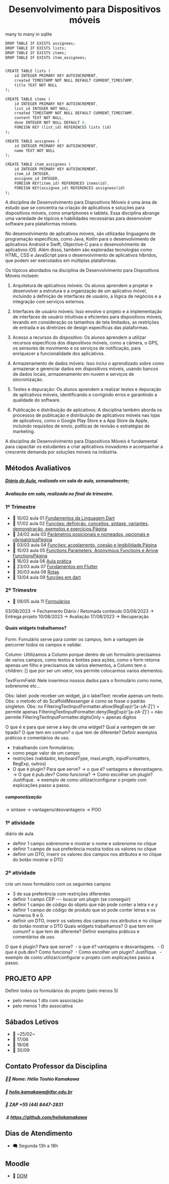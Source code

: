 <h1 align="center">Desenvolvimento para Dispositivos móveis</h1>

many to many in sqlite
```dart
DROP TABLE IF EXISTS assignees;
DROP TABLE IF EXISTS lists;
DROP TABLE IF EXISTS items;
DROP TABLE IF EXISTS item_assignees;


CREATE TABLE lists (
    id INTEGER PRIMARY KEY AUTOINCREMENT,
    created TIMESTAMP NOT NULL DEFAULT CURRENT_TIMESTAMP,
    title TEXT NOT NULL
);

CREATE TABLE items (
    id INTEGER PRIMARY KEY AUTOINCREMENT,
    list_id INTEGER NOT NULL,
    created TIMESTAMP NOT NULL DEFAULT CURRENT_TIMESTAMP,
    content TEXT NOT NULL,
    done INTEGER NOT NULL DEFAULT 0,
    FOREIGN KEY (list_id) REFERENCES lists (id)
);

CREATE TABLE assignees (
    id INTEGER PRIMARY KEY AUTOINCREMENT,
    name TEXT NOT NULL
);

CREATE TABLE item_assignees (
    id INTEGER PRIMARY KEY AUTOINCREMENT,
    item_id INTEGER,
    assignee_id INTEGER,
    FOREIGN KEY(item_id) REFERENCES items(id),
    FOREIGN KEY(assignee_id) REFERENCES assignees(id)
);
```

A disciplina de Desenvolvimento para Dispositivos Móveis é uma área de estudo que se concentra na criação de aplicativos e soluções para dispositivos móveis, como smartphones e tablets. Essa disciplina abrange uma variedade de tópicos e habilidades necessárias para desenvolver software para plataformas móveis.

No desenvolvimento de aplicativos móveis, são utilizadas linguagens de programação específicas, como Java, Kotlin para o desenvolvimento de aplicativos Android e Swift, Objective-C para o desenvolvimento de aplicativos iOS. Além disso, também são exploradas tecnologias como HTML, CSS e JavaScript para o desenvolvimento de aplicativos híbridos, que podem ser executados em múltiplas plataformas.

Os tópicos abordados na disciplina de Desenvolvimento para Dispositivos Móveis incluem:

1. Arquitetura de aplicativos móveis: Os alunos aprendem a projetar e desenvolver a estrutura e a organização de um aplicativo móvel, incluindo a definição de interfaces de usuário, a lógica de negócios e a integração com serviços externos.

2. Interfaces de usuário móveis: Isso envolve o projeto e a implementação de interfaces de usuário intuitivas e eficientes para dispositivos móveis, levando em consideração os tamanhos de tela limitados, as restrições de entrada e as diretrizes de design específicas das plataformas.

3. Acesso a recursos do dispositivo: Os alunos aprendem a utilizar recursos específicos dos dispositivos móveis, como a câmera, o GPS, os sensores de movimento e os serviços de notificação, para enriquecer a funcionalidade dos aplicativos.

4. Armazenamento de dados móveis: Isso inclui o aprendizado sobre como armazenar e gerenciar dados em dispositivos móveis, usando bancos de dados locais, armazenamento em nuvem e serviços de sincronização.

5. Testes e depuração: Os alunos aprendem a realizar testes e depuração de aplicativos móveis, identificando e corrigindo erros e garantindo a qualidade do software.

6. Publicação e distribuição de aplicativos: A disciplina também aborda os processos de publicação e distribuição de aplicativos móveis nas lojas de aplicativos, como o Google Play Store e a App Store da Apple, incluindo requisitos de envio, políticas de revisão e estratégias de marketing.

A disciplina de Desenvolvimento para Dispositivos Móveis é fundamental para capacitar os estudantes a criar aplicativos inovadores e acompanhar a crescente demanda por soluções móveis na indústria.

## Métodos Avaliativos 
##### [Diário de Aula](https://docs.google.com/spreadsheets/d/15S13zfmqAGGMFBtSC4jBQjm9qa6l00PePm_KsR_7hdc/edit#gid=0), realizado em sala de aula, semanalmente;
##### Avaliação em sala, realizada no final do trimestre.
### 1º Trimestre
* 📆 10/02 aula 01 [Fundamentos da Linguagem Dart](https://github.com/MarcioJCarvalho/DDM/tree/main/aula_01/fundamentos_linguagem_dart) 
* 📆 17/02 aula 02 [Funções: definição, conceitos, sintaxe, variantes, demonstração, exemplos e exercícios.Página](https://github.com/MarcioJCarvalho/DDM/blob/main/aula_04/funcoes.dart) 
* 📆 24/02 aula 03 [Parâmetros posicionais e nomeados, opcionais e obrigatóriosPágina](https://github.com/MarcioJCarvalho/DDM/tree/main/aula_03/dart_appication) 
* 📆 03/03 aula 04 [Funções: acoplamento, coesão e legibilidade.Página](https://github.com/MarcioJCarvalho/DDM/tree/main/aula_04) 
* 📆 10/03 aula 05 [Functions Parameters, Anonymous Functions e Arrow FunctionsPágina](https://github.com/MarcioJCarvalho/DDM/blob/main/aula_04/funcoes.dart) 
* 📆 16/03 aula 06 [Aula prática](https://github.com/MarcioJCarvalho/DDM/tree/main/aula_06/fundamentos) 
* 📆 23/03 aula 07 [Fundamentos em Flutter](https://github.com/MarcioJCarvalho/DDM/tree/main/aula_07/aula_base) 
* 📆 30/03 aula 08 [Rotas](https://github.com/MarcioJCarvalho/DDM/tree/main/aula_08/rotas) 
* 📆 13/04 aula 09 [funções em dart](https://github.com/MarcioJCarvalho/DDM/blob/main/aula_04/funcoes.dart) 

### 2º Trimestre
* 📆 09/05 aula 11 [Formulários](https://github.com/MarcioJCarvalho/DDM/blob/main/aula_04/funcoes.dart) 

03/08/2023 → Fechamento Diário / Retomada conteúdo
03/08/2023 → Entrega projeto
10/08/2023 → Avaliação 
17/08/2023 → Recuperação

#### Quais widgets trabalhamos?

Form:
Fomulário serve para conter os campos, tem a vantagem de percorrer todos os campos e validar.

Column:
Ultilizamos a Column porque dentro de um formulário precisamos de varios campos, como textos e botões para ações, como o form retorna apenas um filho e precisamos de vários elementos, a Column tem o children: [] que por ser um vetor, nos permite colocarmos varios elementos.

TextFormField:
Nele inserimos nossos dados para o formulário como nome, sobrenome etc...


Obs: label: pode receber um widget, já o labelText: recebe apenas um texto.
Obs: o metodo of do ScaffoldMessenger é como se fosse o padrão singleton.
Obs: no FilteringTextInputFormatter.allow(RegExp(r'[a-zA-Z]') = permite apenas
        FilteringTextInputFormatter.deny(RegExp(r'[a-zA-Z]') = não permite
        FilteringTextInputFormatter.digitsOnly = apenas digitos

O que é e para que serve a key de uma widget? Qual a vantegem de ser tipado?
O que tem em comum? o que tem de diferente?
Definir exemplos práticos e comentários de uso.
- trabalhando com formulários;
- como pegar valor de um campo;
- restrições (validador, keyboardType, maxLength, inputFormatters, RegExp, outros)
- O que é plugin? Para que serve?
 → o que é? vantagens e desvantagens.
 → O que é pub.dev? Como funciona?
 → Como escolher um plugin? Justifique.
 → exemplo de como utilizar/configurar o projeto com explicações passo a passo.

##### componetização
 → sintaxe
 → vantagens/desvantagens
 → POO

### 1º atividade 
diário de aula 
- definir 1 campo sobrenome e mostrar o nome e sobrenome no clique
- definir 1 campo de sua preferência mostra todos os valores no clique
- definir um DTO, inserir os valores dos campos nos atributos e no clique do botão mostrar o DTO

### 2º atividade 
crie um novo formulário com os seguintes campos
- 3 de sua preferência com restrições diferentes
- definir 1 campo CEP --- buscar um plugin (se conseguir)
- definir 1 campo de código do objeto que não pode conter a letra x e y
- definir 1 campo de código de produto que só pode conter letras e os números 9 e 0.
- definir um DTO, inserir os valores dos campos nos atributos e no clique do botão mostrar o DTO
Quais widgets trabalhamos?
O que tem em comum? o que tem de diferente?
Definir exemplos práticos e comentários de uso.

O que é plugin? Para que serve?
 - o que é? vantagens e desvantagens.
 - O que é pub.dev? Como funciona?
 - Como escolher um plugin? Justifique.
 - exemplo de como utilizar/configurar o projeto com explicações passo a passo.

## PROJETO APP
Definir todos os formulários do projeto (pelo menos 5)
- pelo menos 1 dto com associação
- pelo menos 1 dto associativa

## Sábados Letivos
* 📆 ~25/02~
* 📆 17/06
* 📆 19/08
* 📆 30/09

## Contato Professor da Disciplina 
##### 👨‍🏫 Nome: Hélio Toshio Kamakawa
##### 📧 helio.kamakawa@ifpr.edu.br
##### 📱 ZAP +55 (44) 8447-2831
##### ⚓ https://github.com/heliokamakawa

## Dias de Atendimento
* 🗨️ Segunda 13h a 18h

## Moodle
* 📖 [DDM](https://ava.ifpr.edu.br/course/view.php?id=10024)
